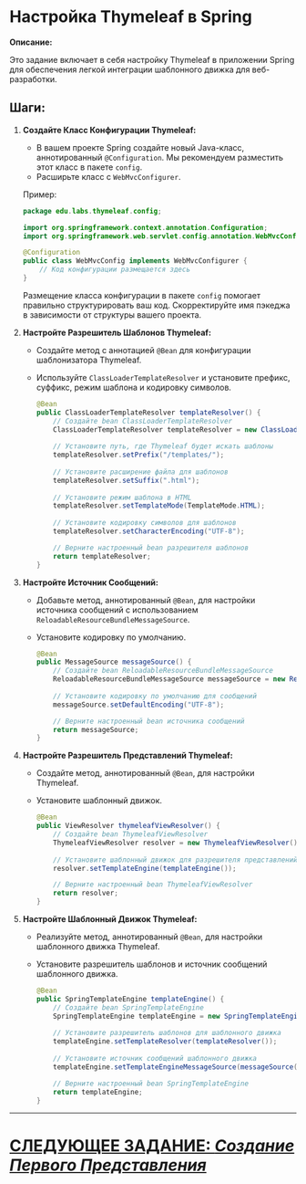 # Настройка Thymeleaf в Spring

**Описание:**

Это задание включает в себя настройку Thymeleaf в приложении Spring для обеспечения легкой интеграции шаблонного движка для веб-разработки.

## **Шаги:**

1. **Создайте Класс Конфигурации Thymeleaf:**
    - В вашем проекте Spring создайте новый Java-класс, аннотированный `@Configuration`. Мы рекомендуем разместить этот класс в пакете `config`.
    - Расширьте класс с `WebMvcConfigurer`.

   Пример:

   ```java
   package edu.labs.thymeleaf.config;

   import org.springframework.context.annotation.Configuration;
   import org.springframework.web.servlet.config.annotation.WebMvcConfigurer;

   @Configuration
   public class WebMvcConfig implements WebMvcConfigurer {
       // Код конфигурации размещается здесь
   }
   ```

   Размещение класса конфигурации в пакете `config` помогает правильно структурировать ваш код. Скорректируйте имя пэкеджа в зависимости от структуры вашего проекта.

2. **Настройте Разрешитель Шаблонов Thymeleaf:**
    - Создайте метод с аннотацией `@Bean` для конфигурации шаблонизатора Thymeleaf.
    - Используйте `ClassLoaderTemplateResolver` и установите префикс, суффикс, режим шаблона и кодировку символов.

       ```java
       @Bean
       public ClassLoaderTemplateResolver templateResolver() {
           // Создайте bean ClassLoaderTemplateResolver
           ClassLoaderTemplateResolver templateResolver = new ClassLoaderTemplateResolver();
        
           // Установите путь, где Thymeleaf будет искать шаблоны
           templateResolver.setPrefix("/templates/");
        
           // Установите расширение файла для шаблонов
           templateResolver.setSuffix(".html");
        
           // Установите режим шаблона в HTML
           templateResolver.setTemplateMode(TemplateMode.HTML);
        
           // Установите кодировку символов для шаблонов
           templateResolver.setCharacterEncoding("UTF-8");
 
           // Верните настроенный bean разрешителя шаблонов
           return templateResolver;
       }
       ```

3. **Настройте Источник Сообщений:**
    - Добавьте метод, аннотированный `@Bean`, для настройки источника сообщений с использованием `ReloadableResourceBundleMessageSource`.
    - Установите кодировку по умолчанию.

       ```java
       @Bean
       public MessageSource messageSource() {
           // Создайте bean ReloadableResourceBundleMessageSource
           ReloadableResourceBundleMessageSource messageSource = new ReloadableResourceBundleMessageSource();
        
           // Установите кодировку по умолчанию для сообщений
           messageSource.setDefaultEncoding("UTF-8");
 
           // Верните настроенный bean источника сообщений
           return messageSource;
       }
       ```

4. **Настройте Разрешитель Представлений Thymeleaf:**
    - Создайте метод, аннотированный `@Bean`, для настройки Thymeleaf.
    - Установите шаблонный движок.

       ```java
       @Bean
       public ViewResolver thymeleafViewResolver() {
           // Создайте bean ThymeleafViewResolver
           ThymeleafViewResolver resolver = new ThymeleafViewResolver();
        
           // Установите шаблонный движок для разрешителя представлений
           resolver.setTemplateEngine(templateEngine());
 
           // Верните настроенный bean ThymeleafViewResolver
           return resolver;
       }
       ```

5. **Настройте Шаблонный Движок Thymeleaf:**
    - Реализуйте метод, аннотированный `@Bean`, для настройки шаблонного движка Thymeleaf.
    - Установите разрешитель шаблонов и источник сообщений шаблонного движка.

       ```java
       @Bean
       public SpringTemplateEngine templateEngine() {
           // Создайте bean SpringTemplateEngine
           SpringTemplateEngine templateEngine = new SpringTemplateEngine();
        
           // Установите разрешитель шаблонов для шаблонного движка
           templateEngine.setTemplateResolver(templateResolver());
        
           // Установите источник сообщений шаблонного движка
           templateEngine.setTemplateEngineMessageSource(messageSource());
 
           // Верните настроенный bean SpringTemplateEngine
           return templateEngine;
       }
       ```

---

# [СЛЕДУЮЩЕЕ ЗАДАНИЕ: *Создание Первого Представления*](create-first-view.md)
